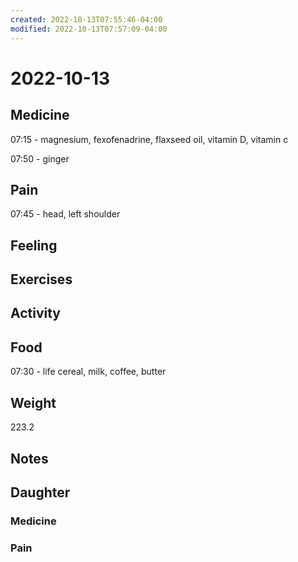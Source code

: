 ```yaml
---
created: 2022-10-13T07:55:46-04:00
modified: 2022-10-13T07:57:09-04:00
---
```


# 2022-10-13

## Medicine

07:15 - magnesium, fexofenadrine, flaxseed oil, vitamin D, vitamin c

07:50 - ginger

## Pain

07:45 - head, left shoulder

## Feeling


## Exercises


## Activity


## Food

07:30 - life cereal, milk, coffee, butter 

## Weight

223.2

## Notes


## Daughter


### Medicine


### Pain
